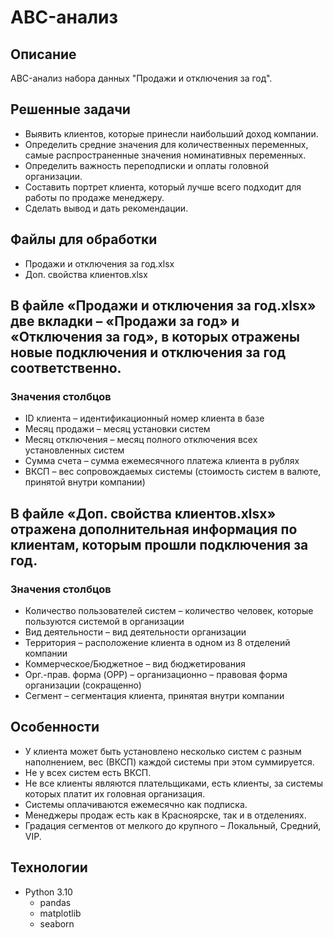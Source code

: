 # ABC-анализ

## Описание
ABC-анализ набора данных "Продажи и отключения за год".

## Решенные задачи
- Выявить клиентов, которые принесли наибольший доход компании.
- Определить средние значения для количественных переменных, самые распространенные значения номинативных переменных.
- Определить важность переподписки и оплаты головной организации.
- Составить портрет клиента, который лучше всего подходит для работы по продаже менеджеру.
- Сделать вывод и дать рекомендации.

## Файлы для обработки
- Продажи и отключения за год.xlsx
- Доп. свойства клиентов.xlsx

## В файле «Продажи и отключения за год.xlsx» две вкладки – «Продажи за год» и «Отключения за год», в которых отражены новые подключения и отключения за год соответственно.

### Значения столбцов
- ID клиента – идентификационный номер клиента в базе
- Месяц продажи – месяц установки систем
- Месяц отключения – месяц полного отключения всех установленных систем
- Сумма счета – сумма ежемесячного платежа клиента в рублях
- ВКСП – вес сопровождаемых системы (стоимость систем в валюте, принятой внутри компании)

## В файле «Доп. свойства клиентов.xlsx» отражена дополнительная информация по клиентам, которым прошли подключения за год.

### Значения столбцов
- Количество пользователей систем – количество человек, которые пользуются системой в организации
- Вид деятельности – вид деятельности организации
- Территория – расположение клиента в одном из 8 отделений компании
- Коммерческое/Бюджетное – вид бюджетирования
- Орг.-прав. форма (OPP) – организационно – правовая форма организации (сокращенно)
- Сегмент – сегментация клиента, принятая внутри компании

## Особенности
- У клиента может быть установлено несколько систем с разным наполнением, вес (ВКСП) каждой системы при этом суммируется.
- Не у всех систем есть ВКСП.
- Не все клиенты являются плательщиками, есть клиенты, за системы которых платит их головная организация.
- Системы оплачиваются ежемесячно как подписка. 
- Менеджеры продаж есть как в Красноярске, так и в отделениях.
- Градация сегментов от мелкого до крупного – Локальный, Средний, VIP.

## Технологии
- Python 3.10
  - pandas
  - matplotlib
  - seaborn
